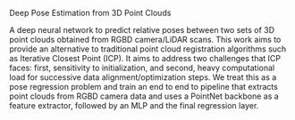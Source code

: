 Deep Pose Estimation from 3D Point Clouds

A deep neural network to predict relative poses between two sets of 3D point clouds obtained from RGBD camera/LiDAR scans. This work aims to provide an alternative to traditional point cloud registration algorithms such as Iterative Closest Point (ICP). It aims to address two challenges that ICP faces: first, sensitivity to initialization, and second, heavy computational load for successive data alignment/optimization steps. We treat this as a pose regression problem and train an end to end to pipeline that extracts point clouds from RGBD camera data and uses a PointNet backbone as a feature extractor, followed by an MLP and the final regression layer.
